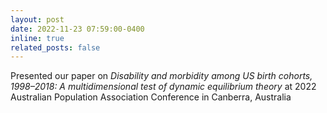 ```yaml
---
layout: post
date: 2022-11-23 07:59:00-0400
inline: true
related_posts: false
---
```


Presented our paper on *Disability and morbidity among US birth cohorts, 1998–2018: A multidimensional test of dynamic equilibrium theory* at 2022 Australian Population Association Conference in Canberra, Australia